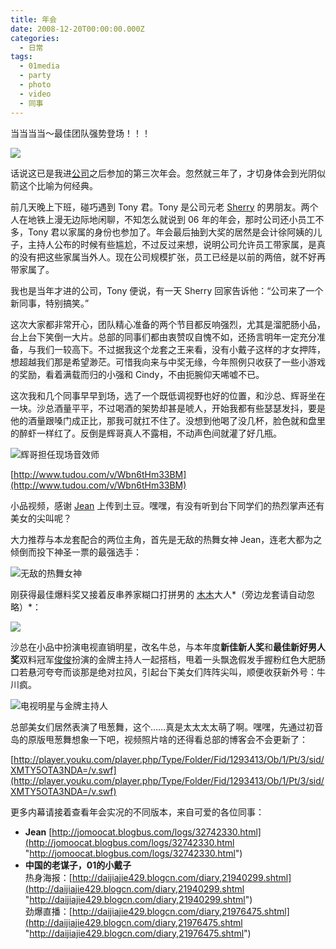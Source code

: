 ```yaml
---
title: 年会
date: 2008-12-20T00:00:00.000Z
categories:
  - 日常
tags:
  - 01media
  - party
  - photo
  - video
  - 同事
---
```

当当当当～最佳团队强势登场！！！

![](https://media.kaerozhi.com/2025/06/46a2fd9fd6cb58a5af0dc14d56366ad1.png)

话说这已是我进[公司](http://www.01media.cn/ "01Media")之后参加的第三次年会。忽然就三年了，才切身体会到光阴似箭这个比喻为何经典。

<!-- more -->

前几天晚上下班，碰巧遇到 Tony 君。Tony 是公司元老 [Sherry](http://www.candycan.cn/) 的男朋友。两个人在地铁上漫无边际地闲聊，不知怎么就说到 06 年的年会，那时公司还小员工不多，Tony 君以家属的身份也参加了。年会最后抽到大奖的居然是会计徐阿姨的儿子，主持人公布的时候有些尴尬，不过反过来想，说明公司允许员工带家属，是真的没有把这些家属当外人。现在公司规模扩张，员工已经是以前的两倍，就不好再带家属了。

我也是当年才进的公司，Tony 便说，有一天 Sherry 回家告诉他：“公司来了一个新同事，特别搞笑。”

这次大家都非常开心，团队精心准备的两个节目都反响强烈，尤其是溜肥肠小品，台上台下笑倒一大片。总部的同事们都由衷赞叹自愧不如，还扬言明年一定充分准备，与我们一较高下。不过据我这个龙套之王来看，没有小戴子这样的才女押阵，想超越我们那是希望渺茫。可惜我向来与中奖无缘，今年照例只收获了一些小游戏的奖励，看着满载而归的小强和 Cindy，不由扼腕仰天唏嘘不已。

这次我和几个同事早早到场，选了一个既低调视野也好的位置，和沙总、辉哥坐在一块。沙总酒量平平，不过喝酒的架势却甚是唬人，开始我都有些瑟瑟发抖，要是他的酒量跟嗓门成正比，那我可就扛不住了。没想到他喝了没几杯，脸色就和盘里的醉虾一样红了。反倒是辉哥真人不露相，不动声色间就灌了好几瓶。

![辉哥担任现场音效师](https://media.kaerozhi.com/2025/06/8e2dedb5e40b57c4ef2e0e149ad0a39f.png)

[http://www.tudou.com/v/Wbn6tHm33BM](http://www.tudou.com/v/Wbn6tHm33BM)  

小品视频，感谢 [Jean](http://jomoocat.blogbus.com/) 上传到土豆。嘿嘿，有没有听到台下同学们的热烈掌声还有美女的尖叫呢？

大力推荐与本龙套配合的两位主角，首先是无敌的热舞女神 Jean，连老大都为之倾倒而投下神圣一票的最强选手：  

![无敌的热舞女神](https://media.kaerozhi.com/2025/06/86cbe2c8e754e2a9f0353199b1e0b864.png)

刚获得最佳爆料奖又接着反串养家糊口打拼男的 [木木](http://imm-ooo.com/blog/)大人*（旁边龙套请自动忽略）*：

![](https://media.kaerozhi.com/2025/06/6ac2a54db490673b8687578c7352d493.png)

沙总在小品中扮演电视直销明星，改名牛总，与本年度**新佳新人奖**和**最佳新好男人奖**双料冠军[俊俊](http://www.lyamn.cn/)扮演的金牌主持人一起搭档，甩着一头飘逸假发手握粉红色大肥肠口若悬河夸夸而谈那是绝对拉风，引起台下美女们阵阵尖叫，顺便收获新外号：牛川疯。  

![电视明星与金牌主持人](https://media.kaerozhi.com/2025/06/3d3939c916f770ddf3b02487972d4204.png)

总部美女们居然表演了甩葱舞，这个……真是太太太太萌了啊。嘿嘿，先通过初音岛的原版甩葱舞想象一下吧，视频照片啥的还得看总部的博客会不会更新了：

[http://player.youku.com/player.php/Type/Folder/Fid/1293413/Ob/1/Pt/3/sid/XMTY5OTA3NDA=/v.swf](http://player.youku.com/player.php/Type/Folder/Fid/1293413/Ob/1/Pt/3/sid/XMTY5OTA3NDA=/v.swf)

更多内幕请接着查看年会实况的不同版本，来自可爱的各位同事：

- **Jean** [http://jomoocat.blogbus.com/logs/32742330.html](http://jomoocat.blogbus.com/logs/32742330.html "http://jomoocat.blogbus.com/logs/32742330.html")
- **中国的老谋子，01的小戴子**   
    热身海报：[http://daijiajie429.blogcn.com/diary,21940299.shtml](http://daijiajie429.blogcn.com/diary,21940299.shtml "http://daijiajie429.blogcn.com/diary,21940299.shtml")  
    劲爆直播：[http://daijiajie429.blogcn.com/diary,21976475.shtml](http://daijiajie429.blogcn.com/diary,21976475.shtml "http://daijiajie429.blogcn.com/diary,21976475.shtml")
